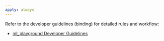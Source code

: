 ```yaml
---
apply: always
---
```


Refer to the developer guidelines (binding) for detailed rules and workflow:

- [ml_playground Developer Guidelines](../../.junie/guidelines.md)

